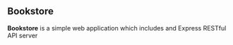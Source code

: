 ## Bookstore ##

**Bookstore** is a simple web application which includes and Express RESTful API server

